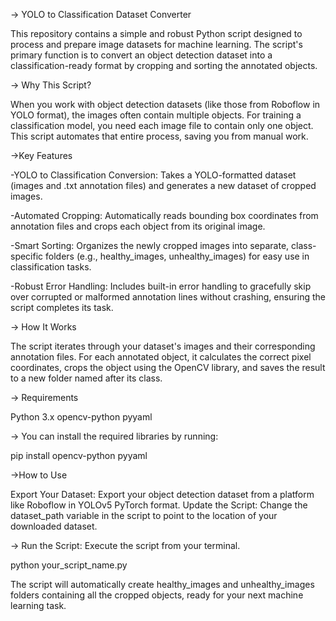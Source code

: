 -> YOLO to Classification Dataset Converter

This repository contains a simple and robust Python script designed to process and prepare image datasets for machine learning. The script's primary function is to convert an object detection dataset into a classification-ready format by cropping and sorting the annotated objects.

-> Why This Script?

When you work with object detection datasets (like those from Roboflow in YOLO format), the images often contain multiple objects. For training a classification model, you need each image file to contain only one object. This script automates that entire process, saving you from manual work.

->Key Features

-YOLO to Classification Conversion: Takes a YOLO-formatted dataset (images and .txt annotation files) and generates a new dataset of cropped images.

-Automated Cropping: Automatically reads bounding box coordinates from annotation files and crops each object from its original image.

-Smart Sorting: Organizes the newly cropped images into separate, class-specific folders (e.g., healthy_images, unhealthy_images) for easy use in classification tasks.

-Robust Error Handling: Includes built-in error handling to gracefully skip over corrupted or malformed annotation lines without crashing, ensuring the script completes its task.

-> How It Works

The script iterates through your dataset's images and their corresponding annotation files. For each annotated object, it calculates the correct pixel coordinates, crops the object using the OpenCV library, and saves the result to a new folder named after its class.

-> Requirements

Python 3.x
opencv-python
pyyaml

-> You can install the required libraries by running:

pip install opencv-python pyyaml

->How to Use

Export Your Dataset: Export your object detection dataset from a platform like Roboflow in YOLOv5 PyTorch format.
Update the Script: Change the dataset_path variable in the script to point to the location of your downloaded dataset.

-> Run the Script: Execute the script from your terminal.

python your_script_name.py

The script will automatically create healthy_images and unhealthy_images folders containing all the cropped objects, ready for your next machine learning task.
